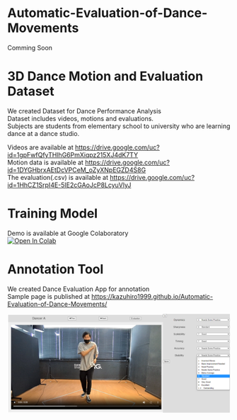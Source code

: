 # Automatic-Evaluation-of-Dance-Movements
  Comming Soon

# 3D Dance Motion and Evaluation Dataset  
  We created Dataset for Dance Performance Analysis  
  Dataset includes videos, motions and evaluations.  
  Subjects are students from elementary school to university who are learning dance at a dance studio.  
    
  Videos are available at https://drive.google.com/uc?id=1gpFwfQfyTHlhG6PmXiqpz215XJ4dK7TY   
  Motion data is available at https://drive.google.com/uc?id=1DYGHbrxAEtDcVPCeM_oZyXNpEGZD4S8G  
  The evaluation(.csv) is available at https://drive.google.com/uc?id=1HhCZ1SrpI4E-5IE2cGAoJcP8LcyuVlyJ   
  

# Training Model  
  Demo is available at Google Colaboratory  
  [![Open In Colab](https://colab.research.google.com/assets/colab-badge.svg)](https://colab.research.google.com/github/kazuhiro1999/Automatic-Evaluation-of-Dance-Movements/blob/main/train.ipynb)


# Annotation Tool  
  We created Dance Evaluation App for annotation  
  Sample page is published at https://kazuhiro1999.github.io/Automatic-Evaluation-of-Dance-Movements/  
    
  ![annotation tool](images/annotation_tool.png)
